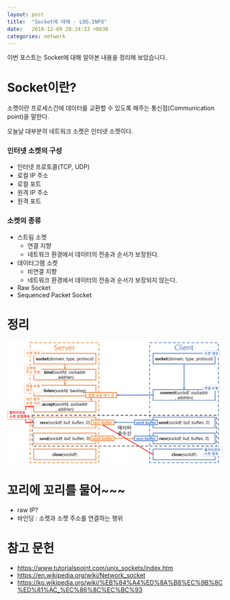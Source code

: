 ```yaml
---
layout: post
title:  "Socket에 대해 - LOG.INFO"
date:   2018-12-09 20:24:33 +0830
categories: network
---
```

 
이번 포스트는 Socket에 대해 알아본 내용을 정리해 보았습니다. 

# Socket이란?

소켓이란 프로세스간에 데이터를 교환할 수 있도록 해주는 통신점(Communication point)을 말한다.

오늘날 대부분의 네트워크 소켓은 인터넷 소켓이다.

### 인터넷 소켓의 구성

- 인터넷 프로토콜(TCP, UDP)
- 로컬 IP 주소
- 로컬 포트
- 원격 IP 주소
- 원격 포트

### 소켓의 종류

- 스트림 소켓
    - 연결 지향
    - 네트워크 환경에서 데이터의 전송과 순서가 보장된다.
- 데이터그램 소켓
    - 비연결 지향
    - 네트워크 환경에서 데이터의 전송과 순서가 보장되지 않는다.
- Raw Socket
- Sequenced Packet Socket

# 정리

![socket](/assets/images/socket.PNG)


# 꼬리에 꼬리를 물어~~~

- raw IP?
- 바인딩 : 소켓과 소켓 주소를 연결하는 행위


# 참고 문헌

- https://www.tutorialspoint.com/unix_sockets/index.htm
- https://en.wikipedia.org/wiki/Network_socket
- https://ko.wikipedia.org/wiki/%EB%84%A4%ED%8A%B8%EC%9B%8C%ED%81%AC_%EC%86%8C%EC%BC%93
